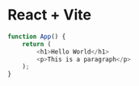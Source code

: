 # React + Vite

```javascript
function App() {
    return (
        <h1>Hello World</h1>
        <p>This is a paragraph</p>        
    );
}
```